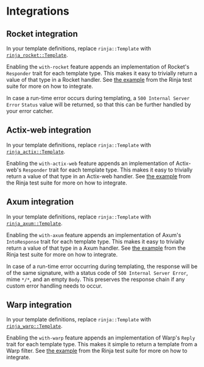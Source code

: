 # Integrations

## Rocket integration

In your template definitions, replace `rinja::Template` with
[`rinja_rocket::Template`][rinja_rocket].

Enabling the `with-rocket` feature appends an implementation of Rocket's
`Responder` trait for each template type. This makes it easy to trivially
return a value of that type in a Rocket handler. See
[the example](https://github.com/rinja-rs/rinja/blob/main/rinja_rocket/tests/basic.rs)
from the Rinja test suite for more on how to integrate.

In case a run-time error occurs during templating, a `500 Internal Server
Error` `Status` value will be returned, so that this can be further
handled by your error catcher.

## Actix-web integration

In your template definitions, replace `rinja::Template` with
[`rinja_actix::Template`][rinja_actix].

Enabling the `with-actix-web` feature appends an implementation of Actix-web's
`Responder` trait for each template type. This makes it easy to trivially return
a value of that type in an Actix-web handler. See
[the example](https://github.com/rinja-rs/rinja/blob/main/rinja_actix/tests/basic.rs)
from the Rinja test suite for more on how to integrate.

## Axum integration

In your template definitions, replace `rinja::Template` with
[`rinja_axum::Template`][rinja_axum].

Enabling the `with-axum` feature appends an implementation of Axum's
`IntoResponse` trait for each template type. This makes it easy to trivially
return a value of that type in a Axum handler. See
[the example](https://github.com/rinja-rs/rinja/blob/main/rinja_axum/tests/basic.rs)
from the Rinja test suite for more on how to integrate.

In case of a run-time error occurring during templating, the response will be of the same
signature, with a status code of `500 Internal Server Error`, mime `*/*`, and an empty `Body`.
This preserves the response chain if any custom error handling needs to occur.

## Warp integration

In your template definitions, replace `rinja::Template` with
[`rinja_warp::Template`][rinja_warp].

Enabling the `with-warp` feature appends an implementation of Warp's `Reply`
trait for each template type. This makes it simple to return a template from
a Warp filter. See [the example](https://github.com/rinja-rs/rinja/blob/main/rinja_warp/tests/warp.rs)
from the Rinja test suite for more on how to integrate.

[rinja_rocket]: https://docs.rs/rinja_rocket
[rinja_actix]: https://docs.rs/rinja_actix
[rinja_axum]: https://docs.rs/rinja_axum
[rinja_warp]: https://docs.rs/rinja_warp

